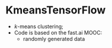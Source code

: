 # KmeansTensorFlow
- *k*-means clustering;
- Code is based on the fast.ai MOOC: 
    - randomly generated data
